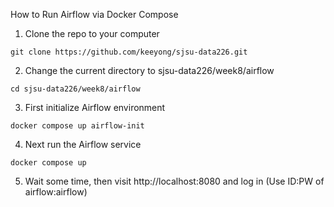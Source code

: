 How to Run Airflow via Docker Compose

1. Clone the repo to your computer
```
git clone https://github.com/keeyong/sjsu-data226.git
```
2. Change the current directory to sjsu-data226/week8/airflow
```
cd sjsu-data226/week8/airflow
```
3. First initialize Airflow environment
```
docker compose up airflow-init
```
4. Next run the Airflow service
```
docker compose up
```
5. Wait some time, then visit http://localhost:8080 and log in (Use ID:PW of airflow:airflow)
